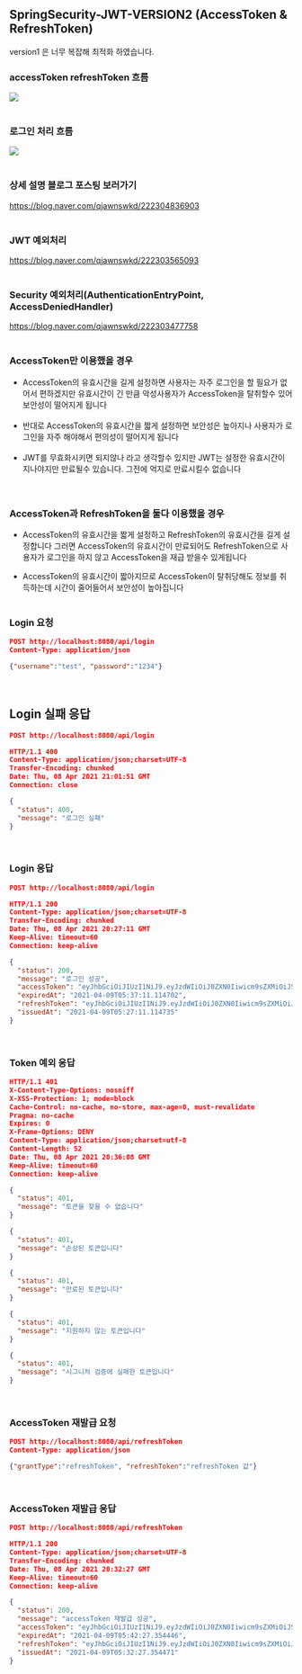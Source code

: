 ## SpringSecurity-JWT-VERSION2 (AccessToken & RefreshToken)
version1 은 너무 복잡해 최적화 하였습니다.

### accessToken refreshToken 흐름
<img src="https://user-images.githubusercontent.com/69130921/114068215-a4ca2080-98d8-11eb-9bad-b8642a56fa01.png"><br><br>

### 로그인 처리 흐름
<img src="https://user-images.githubusercontent.com/69130921/114241552-47ab9900-99c4-11eb-8ccb-69765c8e0173.png"><br><br>

### 상세 설명 블로그 포스팅 보러가기
https://blog.naver.com/qjawnswkd/222304836903<br><br>

### JWT 예외처리
https://blog.naver.com/qjawnswkd/222303565093<br><br>

### Security 예외처리(AuthenticationEntryPoint, AccessDeniedHandler)
https://blog.naver.com/qjawnswkd/222303477758<br><br>

### AccessToken만 이용했을 경우
- AccessToken의 유효시간을 길게 설정하면 사용자는 자주 로그인을 할 필요가 없어서 편하겠지만 유효시간이 긴 만큼 악성사용자가 AccessToken을 탈취할수 있어 보안성이 떨어지게 됩니다<br><br>
- 반대로 AccessToken의 유효시간을 짧게 설정하면 보안성은 높아지나 사용자가 로그인을 자주 해야해서 편의성이 떨어지게 됩니다<br><br>
- JWT를 무효화시키면 되지않나 라고 생각할수 있지만 JWT는 설정한 유효시간이 지나야지만 만료될수 있습니다. 그전에 억지로 만료시킬수 없습니다<br><br><br>


### AccessToken과 RefreshToken을 둘다 이용했을 경우
- AccessToken의 유효시간을 짧게 설정하고 RefreshToken의 유효시간을 길게 설정합니다 그러면 AccessToken의 유효시간이 만료되어도 RefreshToken으로 사용자가 로그인을 하지 않고 AccessToken을 재급 받을수 있게됩니다<br>

- AccessToken의 유효시간이 짧아지므로 AccessToken이 탈취당해도 정보를 취득하는데 시간이 줄어들어서 보안성이 높아집니다<br><br>

### Login 요청
```json
POST http://localhost:8080/api/login
Content-Type: application/json

{"username":"test", "password":"1234"}
```

<br>

## Login 실패 응답
```json
POST http://localhost:8080/api/login

HTTP/1.1 400 
Content-Type: application/json;charset=UTF-8
Transfer-Encoding: chunked
Date: Thu, 08 Apr 2021 21:01:51 GMT
Connection: close

{
  "status": 400,
  "message": "로그인 실패"
}

```

<br>

### Login 응답
```json
POST http://localhost:8080/api/login

HTTP/1.1 200 
Content-Type: application/json;charset=UTF-8
Transfer-Encoding: chunked
Date: Thu, 08 Apr 2021 20:27:11 GMT
Keep-Alive: timeout=60
Connection: keep-alive

{
  "status": 200,
  "message": "로그인 성공",
  "accessToken": "eyJhbGciOiJIUzI1NiJ9.eyJzdWIiOiJ0ZXN0Iiwicm9sZXMiOiJST0xFX0FETUlOLFJPTEVfVVNFUiIsImV4cCI6MTYxNzkxNDIzMX0.t83jPVJzIcjgRSIlV_OYIMMiixhwzrUmo9JZeg1yKPg",
  "expiredAt": "2021-04-09T05:37:11.114702",
  "refreshToken": "eyJhbGciOiJIUzI1NiJ9.eyJzdWIiOiJ0ZXN0Iiwicm9sZXMiOiJST0xFX0FETUlOLFJPTEVfVVNFUiIsImV4cCI6MTYxODAwMDAzMX0.XcRGzfpR6k0m-XcyvKOFJV6Q8XNpZwSpoOoo9h54U-g",
  "issuedAt": "2021-04-09T05:27:11.114735"
}
```

<br>

### Token 예외 응답
```json
HTTP/1.1 401 
X-Content-Type-Options: nosniff
X-XSS-Protection: 1; mode=block
Cache-Control: no-cache, no-store, max-age=0, must-revalidate
Pragma: no-cache
Expires: 0
X-Frame-Options: DENY
Content-Type: application/json;charset=utf-8
Content-Length: 52
Date: Thu, 08 Apr 2021 20:36:08 GMT
Keep-Alive: timeout=60
Connection: keep-alive

{
  "status": 401,
  "message": "토큰을 찾을 수 없습니다"
}

{
  "status": 401,
  "message": "손상된 토큰입니다"
}

{
  "status": 401,
  "message": "만료된 토큰입니다"
}

{
  "status": 401,
  "message": "지원하지 않는 토큰입니다"
}

{
  "status": 401,
  "message": "시그니처 검증에 실패한 토큰입니다"
}
```

<br>

### AccessToken 재발급 요청
```json
POST http://localhost:8080/api/refreshToken
Content-Type: application/json

{"grantType":"refreshToken", "refreshToken":"refreshToken 값"}
```

<br>

### AccessToken 재발급 응답
```json
POST http://localhost:8080/api/refreshToken

HTTP/1.1 200 
Content-Type: application/json;charset=UTF-8
Transfer-Encoding: chunked
Date: Thu, 08 Apr 2021 20:32:27 GMT
Keep-Alive: timeout=60
Connection: keep-alive

{
  "status": 200,
  "message": "accessToken 재발급 성공",
  "accessToken": "eyJhbGciOiJIUzI1NiJ9.eyJzdWIiOiJ0ZXN0Iiwicm9sZXMiOiJST0xFX0FETUlOLFJPTEVfVVNFUiIsImV4cCI6MTYxNzkxNDU0N30.oODDqjalawd1Y5G6PJXdKeNeuSaiXUiR-B0tbq1fqZQ",
  "expiredAt": "2021-04-09T05:42:27.354446",
  "refreshToken": "eyJhbGciOiJIUzI1NiJ9.eyJzdWIiOiJ0ZXN0Iiwicm9sZXMiOiJST0xFX0FETUlOLFJPTEVfVVNFUiIsImV4cCI6MTYxODAwMDM0N30.AyWqKOipIuYHCENahzogmQCBkD_mlypXjZeuBZLvoEA",
  "issuedAt": "2021-04-09T05:32:27.354471"
}
```
